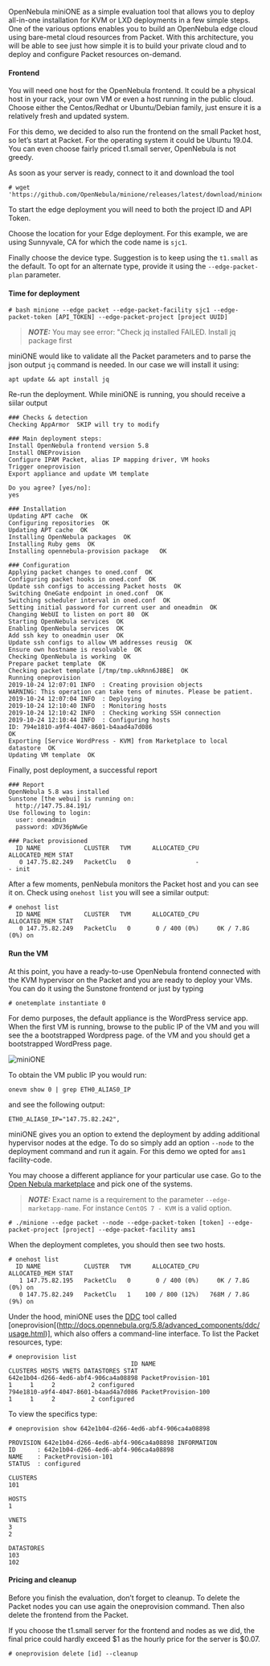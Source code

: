 <!-- <meta>
{
    "title":"miniONE Edge Cloud install with Packet",
    "description":"miniONE is a tool to really help get users “up and running” with an OpenNebula environment. We hope you see how easy it is to start your own edge deployment or eventually extend your current setup to the edge.",
    "tag":["virtual machines", "open nebula", "miniONE"],
    "seo-title": "miniONE Edge Cloud install with Packet - Packet Technical Guides",
    "seo-description": "miniONE is a simple evaluation tool that allows you to deploy all-in-one installation for KVM or LXD deployments in a few simple steps.",
    "og-title": "miniONE Edge Cloud install with Packet",
    "og-description": "miniONE is a tool to really help get users “up and running” with an OpenNebula environment. We hope you see how easy it is to start your own edge deployment or eventually extend your current setup to the edge"   
}
</meta> -->

OpenNebula miniONE as a simple evaluation tool that allows you to deploy all-in-one installation for KVM or LXD deployments in a few simple steps. One of the various options enables you to build an OpenNebula edge cloud using bare-metal cloud resources from Packet. With this architecture, you will be able to see just how simple it is to build your private cloud and to deploy and configure Packet resources on-demand. 

#### Frontend

You will need one host for the OpenNebula frontend. It could be a physical host in your rack, your own VM or even a host running in the public cloud. Choose either the Centos/Redhat or Ubuntu/Debian family, just ensure it is a relatively fresh and updated system.


For this demo, we decided to also run the frontend on the small Packet host, so let’s start at Packet. For the operating system it could be Ubuntu 19.04. You can even choose fairly priced t1.small server, OpenNebula is not greedy.

As soon as your server is ready, connect to it and download the tool

```
# wget 'https://github.com/OpenNebula/minione/releases/latest/download/minione'
```

To start the edge deployment you will need to both the project ID and API Token.

Choose the location for your Edge deployment. For this example, we are using Sunnyvale, CA for which the code name is `sjc1`. 


Finally choose the device type. Suggestion is to keep using the `t1.small` as the default. To opt for an alternate type, provide it using the `--edge-packet-plan` parameter. 

#### Time for deployment

```
# bash minione --edge packet --edge-packet-facility sjc1 --edge-packet-token [API_TOKEN] --edge-packet-project [project UUID]
````

> **_NOTE:_** You may see error: "Check jq installed FAILED. Install jq package first

miniONE would like to validate all the Packet parameters and to parse the json output `jq` command is needed. In our case we will install it using: 

````
apt update && apt install jq
````

Re-run the deployment. While miniONE is running, you should receive a siilar output

```
### Checks & detection
Checking AppArmor  SKIP will try to modify
 
### Main deployment steps:
Install OpenNebula frontend version 5.8
Install ONEProvision
Configure IPAM Packet, alias IP mapping driver, VM hooks
Trigger oneprovision
Export appliance and update VM template
 
Do you agree? [yes/no]:
yes
 
### Installation
Updating APT cache  OK
Configuring repositories  OK
Updating APT cache  OK
Installing OpenNebula packages  OK
Installing Ruby gems  OK
Installing opennebula-provision package   OK
 
### Configuration
Applying packet changes to oned.conf  OK
Configuring packet hooks in oned.conf  OK
Update ssh configs to accessing Packet hosts  OK
Switching OneGate endpoint in oned.conf  OK
Switching scheduler interval in oned.conf  OK
Setting initial password for current user and oneadmin  OK
Changing WebUI to listen on port 80  OK
Starting OpenNebula services  OK
Enabling OpenNebula services  OK
Add ssh key to oneadmin user  OK
Update ssh configs to allow VM addresses reusig  OK
Ensure own hostname is resolvable  OK
Checking OpenNebula is working  OK
Prepare packet template  OK
Checking packet template [/tmp/tmp.ukRnn6J8BE]  OK
Running oneprovision
2019-10-24 12:07:01 INFO  : Creating provision objects
WARNING: This operation can take tens of minutes. Please be patient.
2019-10-24 12:07:04 INFO  : Deploying
2019-10-24 12:10:40 INFO  : Monitoring hosts
2019-10-24 12:10:42 INFO  : Checking working SSH connection
2019-10-24 12:10:44 INFO  : Configuring hosts
ID: 794e1810-a9f4-4047-8601-b4aad4a7d086
OK
Exporting [Service WordPress - KVM] from Marketplace to local datastore  OK
Updating VM template  OK
````

Finally, post deployment, a successful report 

````
### Report
OpenNebula 5.8 was installed
Sunstone [the webui] is running on:
  http://147.75.84.191/
Use following to login:
  user: oneadmin
  password: xDV36pWwGe
 
### Packet provisioned
  ID NAME            CLUSTER   TVM      ALLOCATED_CPU      ALLOCATED_MEM STAT
   0 147.75.82.249   PacketClu   0                  -                  - init
````
After a few moments, penNebula monitors the Packet host and you can see it on. Check using `onehost list` you will see a similar output: 

````
# onehost list
  ID NAME            CLUSTER   TVM      ALLOCATED_CPU      ALLOCATED_MEM STAT  
   0 147.75.82.249   PacketClu   0       0 / 400 (0%)     0K / 7.8G (0%) on
````


#### Run the VM

At this point, you have a ready-to-use OpenNebula frontend connected with the KVM hypervisor on the Packet and you are ready to deploy your VMs. You can do it using the Sunstone frontend or just by typing

````
# onetemplate instantiate 0
````
For demo purposes, the default appliance is the WordPress service app. When the first VM is running, browse to the public IP of the VM and you will see the a bootstrapped Wordpress page. of the VM and you should get a bootstrapped WordPress page.

![miniONE](/images/minione/wordpress.png)

To obtain the VM public IP you would run: 

````
onevm show 0 | grep ETH0_ALIAS0_IP
````
and see the following output: 
````
ETH0_ALIAS0_IP="147.75.82.242",
````

miniONE gives you an option to extend the deployment by adding additional hypervisor nodes at the edge. To do so simply add an option `--node` to the deployment command and run it again. For this demo we opted for `ams1` facility-code. 

You may choose a different appliance for your particular use case. Go to the [Open Nebula marketplace](https://marketplace.opennebula.systems/appliance) and pick one of the systems. 

> **_NOTE:_**  Exact name is a requirement to the parameter `--edge-marketapp-name`. For instance `CentOS 7 - KVM` is a valid option.

````
# ./minione --edge packet --node --edge-packet-token [token] --edge-packet-project [project] --edge-packet-facility ams1
````

When the deployment completes, you should then see two hosts. 

````
# onehost list
  ID NAME            CLUSTER   TVM      ALLOCATED_CPU      ALLOCATED_MEM STAT  
   1 147.75.82.195   PacketClu   0       0 / 400 (0%)     0K / 7.8G (0%) on    
   0 147.75.82.249   PacketClu   1    100 / 800 (12%)   768M / 7.8G (9%) on
````

Under the hood, miniONE uses the [DDC](http://docs.opennebula.org/5.8/advanced_components/ddc/) tool called [oneprovision[(http://docs.opennebula.org/5.8/advanced_components/ddc/usage.html)], which also offers a command-line interface. To list the Packet resources, type: 

````
# oneprovision list
                                  ID NAME                      CLUSTERS HOSTS VNETS DATASTORES STAT           
642e1b04-d266-4ed6-abf4-906ca4a08898 PacketProvision-101              1     1     2          2 configured     
794e1810-a9f4-4047-8601-b4aad4a7d086 PacketProvision-100              1     1     2          2 configured    
````
To view the specifics type: 

````
# oneprovision show 642e1b04-d266-4ed6-abf4-906ca4a08898
 
PROVISION 642e1b04-d266-4ed6-abf4-906ca4a08898 INFORMATION                      
ID      : 642e1b04-d266-4ed6-abf4-906ca4a08898
NAME    : PacketProvision-101
STATUS  : configured
 
CLUSTERS
101
 
HOSTS
1
 
VNETS
3
2
 
DATASTORES
103
102
````

#### Pricing and cleanup

Before you finish the evaluation, don’t forget to cleanup. To delete the Packet nodes you can use again the oneprovision command. Then also delete the frontend from the Packet.

If you choose the t1.small server for the frontend and nodes as we did, the final price could hardly exceed $1 as the hourly price for the server is $0.07.

````
# oneprovision delete [id] --cleanup
````
